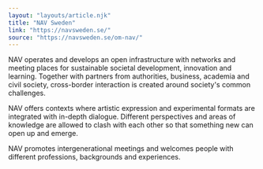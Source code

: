 ```yaml
---
layout: "layouts/article.njk"
title: "NAV Sweden"
link: "https://navsweden.se/"
source: "https://navsweden.se/om-nav/"
---
```


NAV operates and develops an open infrastructure with networks and meeting places for sustainable societal development, innovation and learning. Together with partners from authorities, business, academia and civil society, cross-border interaction is created around society's common challenges.

NAV offers contexts where artistic expression and experimental formats are integrated with in-depth dialogue. Different perspectives and areas of knowledge are allowed to clash with each other so that something new can open up and emerge.

NAV promotes intergenerational meetings and welcomes people with different professions, backgrounds and experiences.